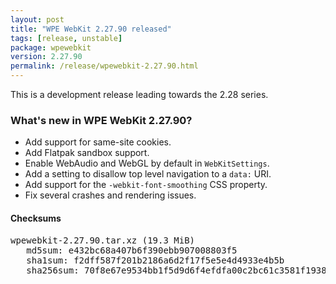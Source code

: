 ```yaml
---
layout: post
title: "WPE WebKit 2.27.90 released"
tags: [release, unstable]
package: wpewebkit
version: 2.27.90
permalink: /release/wpewebkit-2.27.90.html
---
```


This is a development release leading towards the 2.28 series.

### What's new in WPE WebKit 2.27.90?

- Add support for same-site cookies.
- Add Flatpak sandbox support.
- Enable WebAudio and WebGL by default in `WebKitSettings`.
- Add a setting to disallow top level navigation to a `data:` URI.
- Add support for the `-webkit-font-smoothing` CSS property.
- Fix several crashes and rendering issues.

#### Checksums

<pre>
wpewebkit-2.27.90.tar.xz (19.3 MiB)
   md5sum: e432bc68a407b6f390ebb907008803f5
   sha1sum: f2dff587f201b2186a6d2f17f5e5e4d4933e4b5b
   sha256sum: 70f8e67e9534bb1f5d9d6f4efdfa00c2bc61c3581f1938c819aff0233fde0f46
</pre>
